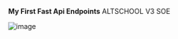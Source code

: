 **My First Fast Api Endpoints**
ALTSCHOOL V3 SOE

![image](https://github.com/luckychenko/student_api_endpoints/assets/23339175/2d350beb-5cde-4984-b035-43674973c5b1)
